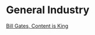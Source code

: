 # General Industry
[Bill Gates, Content is King](https://medium.com/@HeathEvans/content-is-king-essay-by-bill-gates-1996-df74552f80d9)
